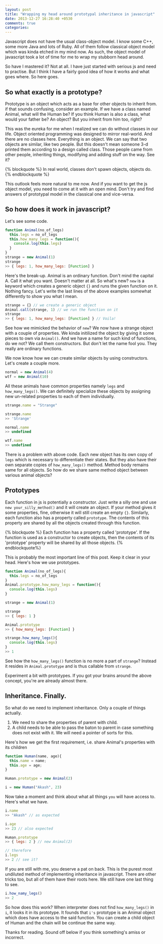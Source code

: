 ```yaml
---
layout: post
title: "Wrapping my head around prototypal inheritance in javascript"
date: 2013-12-27 16:28:40 +0530
comments: true
categories: 
---
```

Javascript does not have the usual class-object model. I know some C++, some more Java and lots of Ruby. All of them follow classical object model which was kinda etched in my mind now. As such, the object model of javascript took a lot of time for me to wrap my stubborn head around.

So have I mastered it? Not at all. I have just started with serious js and need to practise. But I think I have a fairly good idea of how it works and what goes where. So here goes.

##  So what exactly is a prototype?
Prototype is an object which acts as a base for other objects to inherit from. if that sounds confusing, consider an example. If we have a class named Animal, what will the Human be? If you think Human is also a class, what would your father be? An object? But you inherit from him too, right?

This was the eureka for me when I realized we can do without classes in our life. Object oriented programming was designed to mirror real-world. And there are no classes here. Everything is an object. We can say that two objects are similar, like two people. But this doesn't mean someone 3-d printed them according to a design called class. Those people came from other people, inheriting things, modifying and adding stuff on the way. See it?

{% blockquote %}
In real world, classes don't spawn objects, objects do.
{% endblockquote %}

This outlook feels more natural to me now. And if you want to get the js object model, you need to come at it with an open mind. Don't try and find answers of prototypal model in the classical one and vice-versa.

## So how does it work in javascript?
Let's see some code.

```javascript
function Animal(no_of_legs)
  this.legs = no_of_legs
  this.how_many_legs = function(){
    console.log(this.legs)
  }
}
strange = new Animal(1)
strange
>> { legs: 1, how_many_legs: [Function] }
```
Here's the break-up. Animal is an ordinary function. Don't mind the capital A. Call it what you want. Doesn't matter at all. So what's new? `new` is a keyword which creates a generic object `{}` and runs the given function on it. Nothing fancy. Let's write the last lines of the above examples somewhat differently to show you what I mean.

```javascript
strange = {} // we create a generic object
Animal.call(strange, 1) // we run the function on it
strange
>> { legs: 1, how_many_legs: [Function] } // Voila!
```
See how we mimicked the behavior of `new`? We now have a strange object with a couple of properties. We kinda initilized the object by giving it some pieces to own via `Animal()`. And we have a name for such kind of functions, do we not? We call them constructors. But don't let the name fool you. They really are ordinary functions.

We now know how we can create similar objects by using constructors. Let's create a couple more.

```javascript
normal = new Animal(4)
wtf = new Animal(10)
```
All these animals have common properties namely `legs` and `how_many_legs()`. We can definitely specialize these objects by assigning new un-related properties to each of them individually.

```javascript
strange.name = "Strange"

strange.name
>> 'Strange'

normal.name
>> undefined

wtf.name
>> undefined
```

There is a problem with above code. Each new object has its own copy of `legs` which is necessary to differentiate their states. But they also have their own separate copies of `how_many_legs()` method. Method body remains same for all objects. So how do we share same method object between various animal objects?

## Prototypes
Each function in js is potentially a constructor. Just write a silly one and use `new your_silly_method()` and it will create an object. If your method gives it some properties, fine, otherwise it will still create an empty `{}`. Similarly, each function also has a property called `prototype`. The contents of this property are shared by all the objects created through this function.

{% blockquote %}
Each function has a property called 'prototype'. If the function is used as a constructor to create objects, then the contents of its 'prototype' property will be shared by all those objects.
{% endblockquote%}

This is probably the most important line of this post. Keep it clear in your head. Here's how we use prototypes.

```javascript
function Animal(no_of_legs){
  this.legs = no_of_legs
}
Animal.prototype.how_many_legs = function(){
  console.log(this.legs)
}

strange = new Animal(1)

strange
>> { legs: 1 }

Animal.prototype
>> { how_many_legs: [Function] }

strange.how_many_legs(){
  console.log(this.legs)
}
>> 1
```
See how the `how_many_legs()` function is no more a part of `strange`? Instead it resides in `Animal.prototype` and is thus callable from `strange`.

Experiment a bit with prototypes. If you got your brains around the above concept, you're are already almost there.

## Inheritance. Finally.
So what do we need to implement inheritance. Only a couple of things actually.

1. We need to share the properties of parent with child.
2. A child needs to be able to pass the baton to parent in case something does not exist with it. We will need a pointer of sorts for this.

Here's how we get the first requirement, i.e. share Animal's properties with its children

```javascript
function Human(name, age){
  this.name = name;
  this.age = age;
}

Human.prototype = new Animal(2)

i = new Human("Akash", 23)
```

Now take a moment and think about what all things `you` will have access to. Here's what we have.
```javascript
i.name
>> "Akash" // as expected

i.age
>> 23 // also expected

Human.prototype
>> { legs: 2 } // new Animal(2)

// therefore
i.legs
>> 2 // see it?
```
If you are still with me, you deserve a pat on back. This is the purest most undiluted method of implementing inheritance in javascript. There are other tricks too, but all of them have their roots here. We still have one last thing to see.

```javascript
i.how_namy_legs()
>> 2
```
So how does this work? When interpreter does not find `how_many_legs()` in `i`, it looks it in its prototype. It founds that `i's` prototype is an Animal object which does have access to the said function. You can create a child object of Human and the chain will be continue the same way.

Thanks for reading. Sound off below if you think something's amiss or incorrect.

